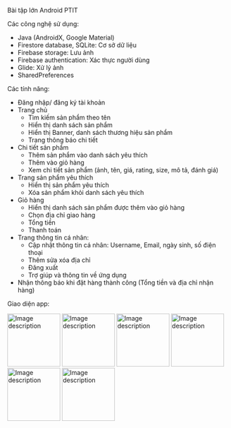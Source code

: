 Bài tập lớn Android PTIT

Các công nghệ sử dụng:
- Java (AndroidX, Google Material)
- Firestore database, SQLite: Cơ sở dữ liệu
- Firebase storage: Lưu ảnh
- Firebase authentication: Xác thực người dùng
- Glide: Xử lý ảnh 	
- SharedPreferences
  
Các tính năng:
- Đăng nhập/ đăng ký tài khoản
- Trang chủ
  + Tìm kiếm sản phẩm theo tên
  + Hiển thị danh sách sản phẩm
  + Hiển thị Banner, danh sách thương hiệu sản phẩm
  + Trang thông báo chi tiết
- Chi tiết sản phẩm
  + Thêm sản phẩm vào danh sách yêu thích
  + Thêm vào giỏ hàng 
  + Xem chi tiết sản phẩm (ảnh, tên, giá, rating, size, mô tả, đánh giá) 
- Trang sản phẩm yêu thích
  + Hiển thị sản phẩm yêu thích
  + Xóa sản phẩm khỏi danh sách yêu thích
- Giỏ hàng
  + Hiển thị danh sách sản phẩm được thêm vào giỏ hàng
  + Chọn địa chỉ giao hàng
  + Tổng tiền
  + Thanh toán
- Trang thông tin cá nhân:
  + Cập nhật thông tin cá nhân: Username, Email, ngày sinh, số điện thoại
  + Thêm sửa xóa địa chỉ
  + Đăng xuất
  + Trợ giúp và thông tin về ứng dụng
-	Nhận thông báo khi đặt hàng thành công (Tổng tiền và địa chỉ nhận hàng)

Giao diện app:

<img src="https://github.com/B20DCCN624/BTL_Android_Shopping_Online/assets/85285634/fdd55f7a-aecb-4033-8bbf-f6c0e5f34fc2" alt="Image description" width="120"/>
<img src="https://github.com/B20DCCN624/BTL_Android_Shopping_Online/assets/85285634/9f65c0bc-7a22-45d5-af30-8d825e222688" alt="Image description" width="120"/>
<img src="https://github.com/B20DCCN624/BTL_Android_Shopping_Online/assets/85285634/479be1ce-12a9-4f47-9773-d2901dbc1508" alt="Image description" width="120"/>
<img src="https://github.com/B20DCCN624/BTL_Android_Shopping_Online/assets/85285634/996dc294-fb4e-409e-b95f-aa0f6c9bdb07" alt="Image description" width="120"/>
<img src="https://github.com/B20DCCN624/BTL_Android_Shopping_Online/assets/85285634/42d24dbd-7330-440f-a2f5-6d523f30384c" alt="Image description" width="120"/>
<img src="https://github.com/B20DCCN624/BTL_Android_Shopping_Online/assets/85285634/7b4a2599-2fd4-4847-8673-981b168b658f" alt="Image description" width="120"/>





